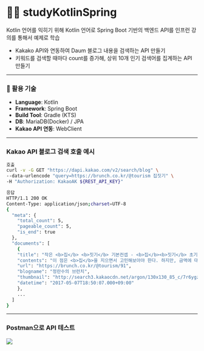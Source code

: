 # ✍🏻 studyKotlinSpring
Kotlin 언어를 익히기 위해 Kotlin 언어로 Spring Boot 기반의 백엔드 API를 인프런 강의를 통해서 예제로 학습
- Kakako API와 연동하여 Daum 블로그 내용을 검색하는 API 만들기
- 키워드를 검색할 때마다 count를 증가해, 상위 10개 인기 검색어를 집계하는 API 만들기

---

### 🔧 활용 기술

- **Language**: Kotlin
- **Framework**: Spring Boot
- **Build Tool**: Gradle (KTS)
- **DB**: MariaDB(Docker) / JPA
- **Kakao API 연동**: WebClient

---

### Kakao API 블로그 검색 호출 예시

```bash
호출
curl -v -G GET "https://dapi.kakao.com/v2/search/blog" \
--data-urlencode "query=https://brunch.co.kr/@tourism 집짓기" \
-H "Authorization: KakaoAK ${REST_API_KEY}"
```

```bash
응답
HTTP/1.1 200 OK
Content-Type: application/json;charset=UTF-8
{
  "meta": {
    "total_count": 5,
    "pageable_count": 5,
    "is_end": true
  },
  "documents": [
    {
    "title": "작은 <b>집</b> <b>짓기</b> 기본컨셉 - <b>집</b><b>짓기</b> 초기구상하기",
    "contents": "이 점은 <b>집</b>을 지으면서 고민해보아야 한다. 하지만, 금액에 대한 가성비 대비 크게 문제되지 않을 부분이라 생각하여 설계로 극복하자...",
    "url": "https://brunch.co.kr/@tourism/91",
    "blogname": "정란수의 브런치",
    "thumbnail": "http://search3.kakaocdn.net/argon/130x130_85_c/7r6ygzbvBDc",
    "datetime": "2017-05-07T18:50:07.000+09:00"
    },
    ...
  ]
}
```

---

### Postman으로 API 테스트
![](image%20(12).png)
